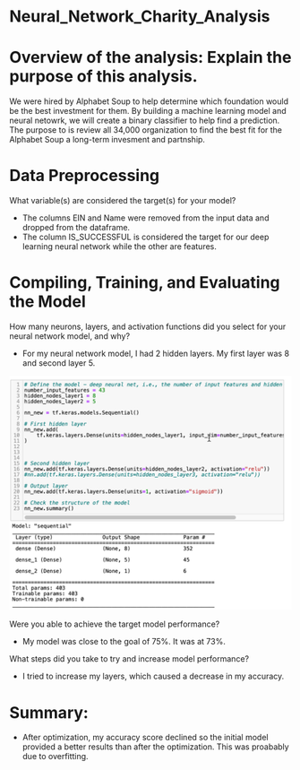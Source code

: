 # Neural_Network_Charity_Analysis
# Overview of the analysis: Explain the purpose of this analysis.
We were hired by Alphabet Soup to help determine which foundation would be the best investment for them.  By building a machine learning model and neural netowrk, we will create a binary classifier to help find a prediction.  The purpose to is review all 34,000 organization to find the best fit for the Alphabet Soup a long-term invesment and partnship. 

# Data Preprocessing
What variable(s) are considered the target(s) for your model?
* The columns EIN and Name were removed from the input data and dropped from the dataframe. 
* The column IS_SUCCESSFUL is considered the target for our deep learning neural network while the other are features.  

# Compiling, Training, and Evaluating the Model
How many neurons, layers, and activation functions did you select for your neural network model, and why?
* For my neural network model, I had 2 hidden layers.  My first layer was 8 and second layer 5. 

![image](https://github.com/icheung487/Neural_Network_Charity_Analysis/blob/main/Images/Model.png)

Were you able to achieve the target model performance?
* My model was close to the goal of 75%.  It was at 73%. 

What steps did you take to try and increase model performance?
* I tried to increase my layers, which caused a decrease in my accuracy. 

# Summary: 
* After optimization, my accuracy score declined so the initial model provided a better results than after the optimization. This was proabably due to overfitting.  
